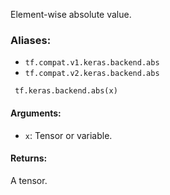 
Element-wise absolute value.
### Aliases:
- `tf.compat.v1.keras.backend.abs`
- `tf.compat.v2.keras.backend.abs`

```
 tf.keras.backend.abs(x)
```
#### Arguments:
- `x`: Tensor or variable.
#### Returns:

A tensor.

